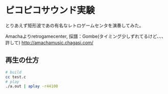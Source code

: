 # ピコピコサウンド実験

とりあえず矩形波であの有名なレトロゲームセンタを演奏してみた。

Amachaよりretrogamecenter, 採譜：Gombe(タイミング少しずれてるけど、、、許して)
http://amachamusic.chagasi.com/

## 再生の仕方
```sh
# build
cc test.c
# play
./a.out | aplay -r44100
```
